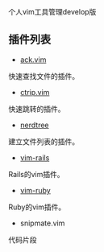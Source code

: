 个人vim工具管理develop版

## 插件列表

* [ack.vim](https://github.com/mileszs/ack.vim)

快速查找文件的插件。

* [ctrip.vim](https://github.com/kien/ctrlp.vim)

快速跳转的插件。

* [nerdtree](https://github.com/scrooloose/nerdtree)

建立文件列表的插件。

* [vim-rails](https://github.com/tpope/vim-rails)

Rails的vim插件。

* [vim-ruby](https://github.com/vim-ruby/vim-ruby)

Ruby的vim插件。

* snipmate.vim

代码片段
